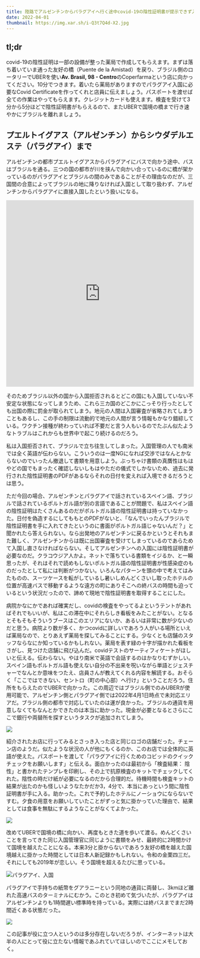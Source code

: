 ```yaml
---
title: 陸路でアルゼンチンからパラグアイへ行く途中covid-19の陰性証明書が提示できず入国拒否されブラジルで立ち往生したあなたへ
date: 2022-04-01
thumbnail: https://img.xar.sh/i-Q3t7Q4d-X2.jpg
---
```


## tl;dr

covid-19の陰性証明は一部の設備が整った薬局で作成してもらえます。まずは落ち着いていま通った友好の橋（Puente de la Amistad）を戻り、ブラジル側のロータリーでUBERを使い**Av. Brasil, 98 - Centro**のCoperfarmaという店に向かってください。10分でつきます。着いたら薬局がありますのでパラグアイ入国に必要なCovid Certificateを作ってくれと店員に伝えましょう。パスポートを渡せば全ての作業はやってもらえます。クレジットカードも使えます。検査を受けて3分から5分ほどで陰性証明書がもらえるので、またUBERで国境の橋まで行き速やかにブラジルを離れましょう。

## プエルトイグアス（アルゼンチン）からシウダデルエステ（パラグアイ）まで

アルゼンチンの都市プエルトイグアスからパラグアイにバスで向かう途中、バスはブラジルを通る。三つの国の都市が川を挟んで向かい合っているのに橋が架かっているのがパラグアイとブラジルの間のみであることがその理由なのだが、三国間の合意によってブラジルの地に降りなければ入国として取り扱わず、アルゼンチンからパラグアイに直接入国したという扱いになる。

<iframe src="https://www.google.com/maps/embed?pb=!1m28!1m12!1m3!1d115183.00523036189!2d-54.647256327607835!3d-25.556061745150082!2m3!1f0!2f0!3f0!3m2!1i1024!2i768!4f13.1!4m13!3e0!4m5!1s0x94f69236ab9eeb2f%3A0xf5546eb9b70952cc!2sPuerto%20Iguaz%C3%BA%2C%20Avenida%20Misiones%2C%20Puerto%20Iguaz%C3%BA%2C%20Misiones%20Province%2C%20Argentina!3m2!1d-25.5983719!2d-54.5709321!4m5!1s0x94f68fe409145fb1%3A0xe8476b2cce63eef8!2sTerminal%20de%20Omnibus%20Ciudad%20del%20Este%2C%20Ciudad%20del%20Este!3m2!1d-25.5270132!2d-54.614857199999996!5e0!3m2!1sen!2spy!4v1648843359873!5m2!1sen!2spy" width="100%" height="500" style="border:0;" allowfullscreen="" loading="lazy" referrerpolicy="no-referrer-when-downgrade"></iframe>

そのためブラジル以外の国から入国拒否されるとどこの国にも入国していない不安定な状態になってしまうため、これら三カ国のどこかにこっそり行ったとしても出国の際に罰金が取られてしまう。地元の人間は入国審査が省略されてしまうこともあるし、この手の制限は流動的で地元の人間が言う情報もかなり錯綜している。ワクチン接種が終わっていれば不要だと言う人もいるのでたぶん似たようなトラブルはこれからも世界中で起こり続けるのだろう。

私は入国拒否されて、ブラジルで立ち往生してしまった。入国管理の人でも南米では全く英語が伝わらない。こういうのは一度NGになれば交渉ではなんとかならないのでいったん撤退して書類を用意しよう。ぶっちゃけ書類の真贋性はもはやどの国でもまったく確認しないしもはやただの儀式でしかないため、過去に発行された陰性証明書のPDFがあるならそれの日付を変えれば入境できるだろうとは思う。

ただ今回の場合、アルゼンチンとパラグアイで話されているスペイン語、ブラジルで話されているポルトガル語が別の言語であることが問題で、私はスペイン語の陰性証明はたくさんあるのだがポルトガル語の陰性証明書は持っていなかった。日付を偽造するにしてももとのPDFがないと、「なんでいったんブラジルで陰性証明書を手に入れてきたというのに書面がポルトガル語じゃないんだ？」と聞かれたら答えられない。なら出発地のアルゼンチンに戻るかというとそれもまた難しく、アルゼンチンからは既に出国審査を受けてしまっているのであらためて入国し直さなければならない。そしてアルゼンチンへの入国には陰性証明書が必要なのだ。クラコウジア人かよ。ネットで落ちている書類をイジるか、と一瞬思ったが、それはそれで読めもしないポルトガル語の陰性証明書が性感染症のものだったとして私には判断がつかない。いろんなパターンを頭の中で考えてはみたものの、スーツケースを転がしているし暑いしめんどくさいし取ったホテルの位置が高速バスで移動するような遠方の町にありそこへの終バスの時間も迫っているという状況だったので、諦めて現地で陰性証明書を取得することにした。

病院かなにかであれば確実だし、covidの検査をやってるよというテントがあればそれでもいいが、私はこの滞在中にそれらしき看板をみたことがない。となるとそもそもそういうブースはこのエリアにないか、あるいは非常に数が少ないのだと思う。病院より数が多く、かつcovidに詳しいであろう人がいる場所といえば薬局なので、とりあえず薬局を探してみることにする。少なくとも店舗のスタッフならなにか知っているかもしれない。薬局を表す緑の十字が描かれた看板をさがし、見つけた店舗に飛び込んだ。covidテストのサーティフィケートがほしいと伝える。伝わらない。やはり南米で英語で会話するのはかなりむずかしい。スペイン語もポルトガル語も使えない自分の不出来を呪いながら単語とジェスチャーでなんとか意味をつたえ、店員さんが教えてくれる内容を解読する。おそらく「ここではできない、セントロ（町の中心部）へ行け」ということだろう。住所をもらえたのでUBERで向かった。この周辺ではブラジル側でのみUBERが使用可能で、アルゼンチン側とパラグアイ側では2022年4月1日時点で未対応エリアだ。ブラジル側の都市で対応していたのは運が良かった。ブラジルの通貨を用意しなくてもなんとかできたのは本当に助かった。現金が必要となるとさらにここで銀行や両替所を探すというタスクが追加されてしまう。

![](https://img.xar.sh/i-Q3t7Q4d-X2.jpg)

紹介されたお店に行ってみるとさっき入った店と同じロゴの店舗だった。チェーン店のようだ。似たような状況の人が他にもくるのか、このお店では全体的に英語が使えた。パスポートを渡して「パラグアイに行くためのコビッドのクイックチェックをお願いします」と伝える。面白かったのは最初から「検査結果： 陰性」と書かれたテンプレを印刷し、その上で抗原検査のキットでチェックしてくれた。陰性の時だけ紙が必要になるのだから合理的だ。待機時間も検査キットの結果が出たのかも怪しいようなたかだか3，4分で、本当にあっという間に陰性証明書が手に入る。助かった。これで予約したホテルにノーショウにならないですむ。夕食の用意をお願いしていたことがずっと気に掛かっていた理由で、結果としては食事を無駄にするようなことがなくてよかった。

![](https://img.xar.sh/i-SDTBhNw-X2.jpg)

改めてUBERで国境の橋に向かい、再度もときた道を歩いて渡る。めんどくさいことを言ってきた同じ入国管理官に同じように書類をみせ、最終的に2時間かけて国境を越えたことになる。本来3分と掛からないであろう友好の橋を越えた国境越えに掛かった時間としては日本人新記録かもしれない。令和の金栗四三だ。それにしても2019年が恋しい。そう国境を超えるたびに思っている。

![パラグアイ、入国](https://img.xar.sh/i-kC65G49-X2.jpg)

パラグアイで手持ちの紙幣をグアラニーという同地の通貨に両替し、3kmほど離れた高速バスのターミナルにむかう。このとき初めて気づいたが、パラグアイはアルゼンチンよりも1時間遅い標準時を持っている。実際には終バスまでまだ2時間近くある状態だった。

![](https://img.xar.sh/i-26cmndN-X2.jpg)

この記事が役に立つ人というのは多分存在しないだろうが、インターネットは大半の人にとって役に立たない情報であふれていてほしいのでここにメモしておく。
